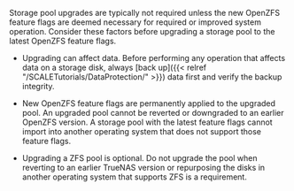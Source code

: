 &NewLine;

Storage pool upgrades are typically not required unless the new OpenZFS feature flags are deemed necessary for required or improved system operation.
Consider these factors before upgrading a storage pool to the latest OpenZFS feature flags.

* Upgrading can affect data.
  Before performing any operation that affects data on a storage disk, always [back up]({{< relref "/SCALETutorials/DataProtection/" >}}) data first and verify the backup integrity.

* New OpenZFS feature flags are permanently applied to the upgraded pool.
  An upgraded pool cannot be reverted or downgraded to an earlier OpenZFS version.
  A storage pool with the latest feature flags cannot import into another operating system that does not support those feature flags.

* Upgrading a ZFS pool is optional.
  Do not upgrade the pool when reverting to an earlier TrueNAS version or repurposing the disks in another operating system that supports ZFS is a requirement.
